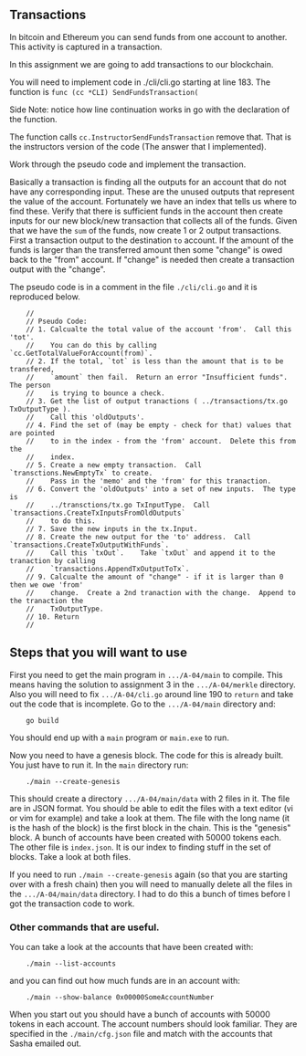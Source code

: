 Transactions
-------------------------------

In bitcoin and Ethereum you can send funds from one account to another.
This activity is captured in a transaction.

In this assignment we are going to add transactions to our blockchain.

You will need to implement code in ./cli/cli.go starting at line 183.
The function is `func (cc *CLI) SendFundsTransaction(`

Side Note: notice how line continuation works in go with the
declaration of the function.

The function calls
`cc.InstructorSendFundsTransaction` remove that. That is the 
instructors version of the code (The answer that I implemented).

Work through the pseudo code and implement the transaction.

Basically a transaction is finding all the outputs for an account
that do not have any corresponding  input.  These are the unused
outputs that represent the value of the account.   Fortunately
we have an index that tells us where to find these.  Verify that
there is sufficient funds in the account then create inputs for
our new block/new transaction that collects all of the funds.
Given that we have the `sum` of the funds, now create 1 or 2
output transactions.  First a transaction output to the destination
`to` account.  If the amount of the funds is larger than the
transferred amount then some "change" is owed back to the "from"
account.  If "change" is needed then create a transaction output
with the "change".

The pseudo code is in a comment in the file `./cli/cli.go` and it
is reproduced below.

```
	//
	// Pseudo Code:
	// 1. Calcualte the total value of the account 'from'.  Call this 'tot'.
	//    You can do this by calling `cc.GetTotalValueForAccount(from)`.
	// 2. If the total, `tot` is less than the amount that is to be transfered,
	//	  `amount` then fail.  Return an error "Insufficient funds".  The person
	//    is trying to bounce a check.
	// 3. Get the list of output tranactions ( ../transactions/tx.go TxOutputType ).
	//    Call this 'oldOutputs'.
	// 4. Find the set of (may be empty - check for that) values that are pointed
	//    to in the index - from the 'from' account.  Delete this from the
	//    index.
	// 5. Create a new empty transaction.  Call `transctions.NewEmptyTx` to create.
	//	  Pass in the 'memo' and the 'from' for this tranaction.
	// 6. Convert the 'oldOutputs' into a set of new inputs.  The type is
	//    ../transctions/tx.go TxInputType.  Call `transactions.CreateTxInputsFromOldOutputs`
	//	  to do this.
	// 7. Save the new inputs in the tx.Input.
	// 8. Create the new output for the 'to' address.  Call `transactions.CreateTxOutputWithFunds`.
	//    Call this `txOut`.    Take `txOut` and append it to the tranaction by calling
	//    `transactions.AppendTxOutputToTx`.
	// 9. Calcualte the amount of "change" - if it is larger than 0 then we owe 'from'
	//    change.  Create a 2nd tranaction with the change.  Append to the tranaction the
	//    TxOutputType.
	// 10. Return
	//
```

## Steps that you will want to use

First you need to get the main program in `.../A-04/main` to compile.  This means having
the solution to assignment 3 in the `.../A-04/merkle` directory.   Also you will need to
fix `.../A-04/cli.go` around line 190 to `return` and take out the code that is 
incomplete.  Go to the `.../A-04/main` directory and:

```
	go build
```

You should end up with a `main` program or `main.exe` to run.

Now you need to have a genesis block.  The code for this is already built.  You just have
to run it.  In the `main` directory run:

```
	./main --create-genesis
```

This should create a directory `.../A-04/main/data` with 2 files in it.  The file are 
in JSON format.  You should be able to edit the files with a text editor (vi or vim 
for example) and take a look at them.   The file with the long name (it is the
hash of the block) is the first block in the chain.  This is the "genesis" block.
A bunch of accounts have been created with 50000 tokens each.  The other file is
`index.json`.  It is our index to finding stuff in the set of blocks.  Take a
look at both files.

If you need to run `./main --create-genesis` again (so that you are starting over
with a fresh chain) then you will need to manually delete all the files in the
`.../A-04/main/data` directory.   I had to do this a bunch of times before I got
the transaction code to work.

### Other commands that are useful.

You can take a look at the accounts that have been created with:

```
	./main --list-accounts
```

and you can find out how much funds are in an account with:

```
	./main --show-balance 0x00000SomeAccountNumber
```

When you start out you should have a bunch of accounts with 50000 
tokens in each account.  The account numbers should look familiar.
They are specified in the `./main/cfg.json` file and match with
the accounts that Sasha emailed out.


